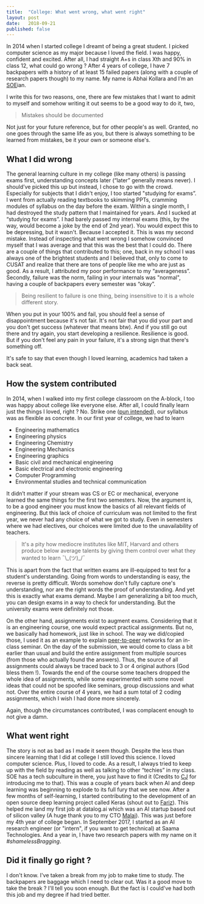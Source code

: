 ```yaml
---
title:  "College: What went wrong, what went right"
layout: post
date:   2018-09-21
published: false
---
```


In 2014 when I started college I dreamt of being a great student. I picked computer science as my major because I loved the field. I was happy, confident and excited. After all, I had straight A+s in class Xth and 90% in class 12, what could go wrong ? After 4 years of college, I have 7  backpapers with a history of at least 15 failed papers (along with a couple of research papers though) to my name. My name is Abhai Kollara and I’m an [SOE]("https://en.wikipedia.org/wiki/School_of_Engineering,_CUSAT")ian.

I write this for two reasons, one, there are few mistakes that I want to admit to myself and somehow writing it out seems to be a good way to do it, two,

> Mistakes should be documented

Not just for your future reference, but for other people's as well. Granted, no one goes through the same life as you, but there is always something to be learned from mistakes, be it your own or someone else's.


## What I did wrong
The general learning culture in my college (like many others) is passing exams first, understanding concepts later (“later” generally means never). I should’ve picked this up but instead, I chose to go with the crowd. Especially for subjects that I didn't enjoy, I too started "studying for exams”.  I went from actually reading textbooks to skimming PPTs, cramming modules of syllabus on the day before the exam. Within a single month, I had destroyed the study pattern that I maintained for years. And I sucked at “studying for exams”. I had barely passed my internal exams (this, by the way, would become a joke by the end of 2nd year). You would expect this to be depressing, but it wasn't. Because I accepted it. This is was my second mistake. Instead of inspecting what went wrong I somehow convinced myself that I was average and that this was the best that I could do. There are a couple of things that contributed to this; one, back in my school I was always one of the brightest students and I believed that, only to come to CUSAT and realize that there are tons of people like me who are just as good. As a result, I attributed my poor performance to my “averageness”. Secondly, failure was the norm, failing in your internals was "normal", having a couple of backpapers every semester was “okay”.

> Being resilient to failure is one thing, being insensitive to it is a whole different story.

When you put in your 100% and fail, you should feel a sense of disappointment because it's not fair. It's not fair that you did your part and you don't get success (whatever that means btw). And if you still go out there and try again, you start developing a resilience. Resilience is good. But if you don't feel any pain in your failure, it's a strong sign that there's something off.

It's safe to say that even though I loved learning, academics had taken a back seat.


## How the system contributed

In 2014, when I walked into my first college classroom on the A-block, I too was happy about college like everyone else. After all, I could finally learn just the things I loved, right ? No. Strike one ([pun intended](https://www.youtube.com/watch?v=QP1AVc3zLC4)), our syllabus was as flexible as concrete. In our first year of college, we had to learn

- Engineering mathematics
- Engineering physics
- Engineering Chemistry
- Engineering Mechanics
- Engineering graphics
- Basic civil and mechanical engineering
- Basic electrical and electronic engineering
- Computer Programming
- Environmental studies and technical communication


It didn’t matter if your stream was CS or EC or mechanical, everyone learned the same things for the first two semesters. Now, the argument is, to be a good engineer you must know the basics of all relevant fields of engineering. But this lack of choice of curriculum was not limited to the first year, we never had any choice of what we got to study. Even in semesters where we had electives, our choices were limited due to the unavailability of teachers.

> It's a pity how mediocre institutes like MIT, Harvard and others produce below average talents by giving them control over what they wanted to learn ¯\\\_(ツ)\_/¯

This is apart from the fact that written exams are ill-equipped to test for a student's understanding. Going from words to understanding is easy, the reverse is pretty difficult. Words somehow don't fully capture one's understanding, nor are the right words the proof of understanding. And yet this is exactly what exams demand. Maybe I am generalizing a bit too much, you can design exams in a way to check for understanding. But the university exams were definitely not those.

On the other hand, assignments exist to augment exams. Considering that it is an engineering course, one would expect practical assignments. But no, we basically had homework, just like in school. The way we did/copied those, I used it as an example to explain [peer-to-peer](https://en.wikipedia.org/wiki/Peer-to-peer) networks for an in-class seminar. On the day of the submission, we would come to class a bit earlier than usual and build the entire assignment from multiple sources (from those who actually found the answers). Thus, the source of all assignments could always be traced back to 3 or 4 original authors (God bless them !). Towards the end of the course some teachers dropped the whole idea of assignments, while some experimented with some novel ideas that could not be spoofed like seminars, group discussions and what not. Over the entire course of 4 years, we had a sum total of 2 coding assignments, which I wish I had done more sincerely.

Again, though the circumstances contributed, I was complacent enough to not give a damn.

## What went right

The story is not as bad as I made it seem though. Despite the less than sincere learning that I did at college I still loved this science. I loved computer science. Plus, I loved to code. As a result, I always tried to keep up with the field by reading as well as talking to other “techies” in my class. SOE has a tech subculture in there, you just have to find it (Credits to [CJ](https://www.linkedin.com/in/akshaycj999/) for introducing me to that). This was a couple of years back when AI and deep learning was beginning to explode to its full fury that we see now. After a few months of self-learning, I started contributing to the development of an open source deep learning project called Keras (shout out to [Fariz](https://www.linkedin.com/in/fariz-rahman-2b20443a/)). This helped me land my first job at datalog.ai which was an AI startup based out of silicon valley (A huge thank you to my CTO [Malai](https://www.linkedin.com/in/malaikannan)). This was just before my 4th year of college began. In September 2017, I started as an AI research engineer (or "intern", if you want to get technical) at Saama Technologies. And a year in, I have two research papers with my name on it _#shamelessBragging_.

## Did it finally go right ?
I don't know. I've taken a break from my job to make time to study. The backpapers are baggage which I need to clear out. Was it a good move to take the break ? I'll tell you soon enough. But the fact is I could've had both this job and my degree if had tried better.
